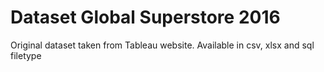 # Dataset Global Superstore 2016
Original dataset taken from Tableau website. Available in csv, xlsx and sql filetype
